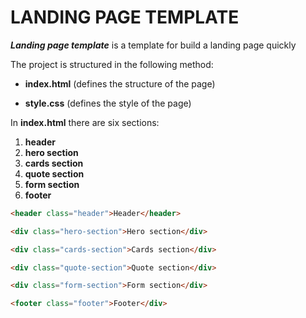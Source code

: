 # LANDING PAGE TEMPLATE

**_Landing page template_** is a template for build a landing page quickly

The project is structured in the following method:

- **index.html** (defines the structure of the page)

- **style.css** (defines the style of the page)

In **index.html** there are six sections:

1. **header**
2. **hero section**
3. **cards section**
4. **quote section**
5. **form section**
6. **footer**

```html 
<header class="header">Header</header>

<div class="hero-section">Hero section</div>

<div class="cards-section">Cards section</div>

<div class="quote-section">Quote section</div>

<div class="form-section">Form section</div>

<footer class="footer">Footer</div>
```
